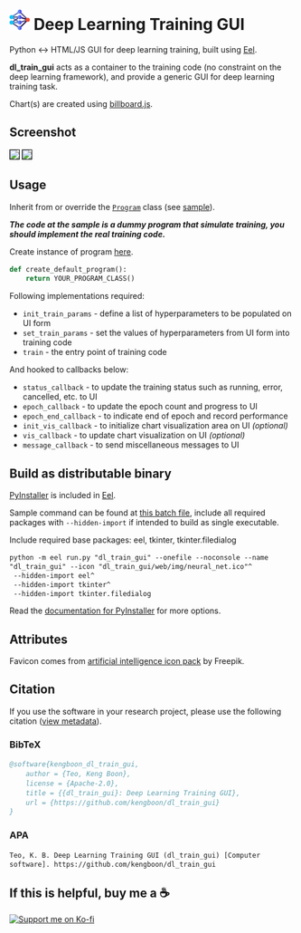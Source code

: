 # <img src="https://github.com/kengboon/dl_train_gui/blob/dev/dl_train_gui/web/img/neural_net.png" height="36"/> Deep Learning Training GUI
Python ↔ HTML/JS GUI for deep learning training, built using [Eel](https://github.com/python-eel/Eel).

**dl_train_gui** acts as a container to the training code (no constraint on the deep learning framework), and provide a generic GUI for deep learning training task.

Chart(s) are created using [billboard.js](https://github.com/naver/billboard.js).

## Screenshot
<img src="https://user-images.githubusercontent.com/5046671/204745617-3f858b9f-f1d1-45ba-aae6-372a3c7cb340.png" style="height:400px;border:1px solid #000"/> <img src="https://user-images.githubusercontent.com/5046671/204746449-78ff201f-6c2b-46e7-a6e9-da9754dbcd45.png" style="height:400px;border:1px solid #000"/>

## Usage
Inherit from or override the [```Program```](https://github.com/kengboon/dl_train_gui/blob/dev/dl_train_gui/prog.py) class (see [sample](https://github.com/kengboon/dl_train_gui/blob/dev/dl_train_gui/demo.py)).

<b><i>The code at the sample is a dummy program that simulate training, you should implement the real training code.</i></b>

Create instance of program [here](https://github.com/kengboon/dl_train_gui/blob/dev/dl_train_gui/util.py).

```Python
def create_default_program():
    return YOUR_PROGRAM_CLASS()
```

Following implementations required:
- ```init_train_params``` - define a list of hyperparameters to be populated on UI form
- ```set_train_params``` - set the values of hyperparameters from UI form into training code
- ```train``` - the entry point of training code

And hooked to callbacks below:
- ```status_callback``` - to update the training status such as running, error, cancelled, etc. to UI
- ```epoch_callback``` - to update the epoch count and progress to UI
- ```epoch_end_callback``` - to indicate end of epoch and record performance
- ```init_vis_callback``` - to initialize chart visualization area on UI *(optional)*
- ```vis_callback``` - to update chart visualization on UI *(optional)*
- ```message_callback``` - to send miscellaneous messages to UI

## Build as distributable binary
[PyInstaller](https://github.com/pyinstaller/pyinstaller) is included in [Eel](https://github.com/python-eel/Eel).

Sample command can be found at [this batch file](https://github.com/kengboon/dl_train_gui/blob/dev/build.bat), include all required packages with ```--hidden-import``` if intended to build as single executable.

Include required base packages: eel, tkinter, tkinter.filedialog

```Bat
python -m eel run.py "dl_train_gui" --onefile --noconsole --name "dl_train_gui" --icon "dl_train_gui/web/img/neural_net.ico"^
 --hidden-import eel^
 --hidden-import tkinter^
 --hidden-import tkinter.filedialog
```

Read the [documentation for PyInstaller](https://pyinstaller.org/en/stable/) for more options.

## Attributes
Favicon comes from [artificial intelligence icon pack](https://www.flaticon.com/packs/artificial-intelligence-261) by Freepik.

## Citation
If you use the software in your research project, please use the following citation ([view metadata](https://github.com/kengboon/dl_train_gui/blob/dev/CITATION.cff)).
### BibTeX
```BibTeX
@software{kengboon_dl_train_gui,
    author = {Teo, Keng Boon},
    license = {Apache-2.0},
    title = {{dl_train_gui}: Deep Learning Training GUI},
    url = {https://github.com/kengboon/dl_train_gui}
}
```
### APA
```APA
Teo, K. B. Deep Learning Training GUI (dl_train_gui) [Computer software]. https://github.com/kengboon/dl_train_gui
```

## If this is helpful, buy me a ☕
<a href="https://ko-fi.com/woolf42" target="_blank"><img src="https://user-images.githubusercontent.com/5046671/197377067-ce6016ae-6368-47b6-a4eb-903eb7b0af9c.png" width="200" alt="Support me on Ko-fi"/></a>
